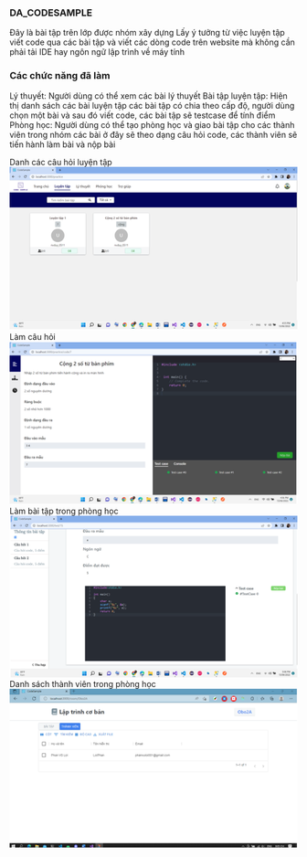 ### DA_CODESAMPLE

Đây là bài tập trên lớp được nhóm xây dựng
Lấy ý tưởng từ việc luyện tập viết code qua các bài tập và viết các dòng code trên website mà không cần phải tải IDE hay ngôn ngữ lập trình về máy tính

### Các chức năng đã làm
Lý thuyết: Người dùng có thể xem các bài lý thuyết
Bài tập luyện tập: Hiện thị danh sách các bài luyện tập các bài tập có chia theo cấp độ, người dùng chọn một bài và sau đó viết code, các bài tập sẽ testcase để tính điểm
Phòng học: Người dùng có thể tạo phòng học và giao bài tập cho các thành viên trong nhóm các bài ở đây sẽ theo dạng câu hỏi code, các thành viên sẽ tiến hành làm bài và nộp bài


Danh các câu hỏi luyện tập
![Alt text](src/readmeImage/Capture4.PNG)
Làm câu hỏi
![Alt text](src/readmeImage/Capture.PNG)
Làm bài tập trong phòng học
![Alt text](src/readmeImage/Capture2.PNG)
Danh sách thành viên trong phòng học
![Alt text](src/readmeImage/Capture3.PNG)